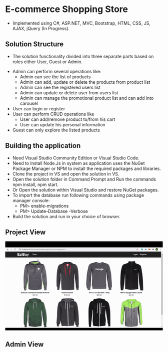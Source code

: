 #  E-commerce Shopping Store 
* Implemented using C#, ASP.NET, MVC, Bootstrap, HTML, CSS, JS, AJAX, jQuery (In Progress).

## Solution Structure

* The solution functionality divided into three separate parts based on roles either User, Guest or Admin.

- Admin can perform several operations like:
	- Admin can see the list of products
	- Admin can add, update or delete the products from product list
	- Admin can see the registered users list
	- Admin can update or delete user from users list
	- Admin can manage the promotional product list and can add into carousel
- User can login or register
- User can perform CRUD operations like
	- User can add/remove product to/from his cart
	- User can update his personal information
- Guest can only explore the listed products

## Building the application
* Need Visual Studio Community Edition or Visual Studio Code.
* Need to Install Node.Js in system as application uses the NuGet Package Manager or NPM to install the required packages and libraries.
* Clone the project in VS and open the solution in VS.
* Open the solution folder in Command Prompt and Run the commands npm install, npm start.
* Or Open the solution within Visual Studio and restore NuGet packages.
* To import the database run following commands using package manager console:
	* PM> enable-migrations
	* PM> Update-Database -Verbose
* Build the solution and run in your choice of browser.

## Project View

<img src = "img/ezibuySite.gif" alt = "" />

## Admin View

<img src = "img/ezibuyAdmin.gif" alt = "" />